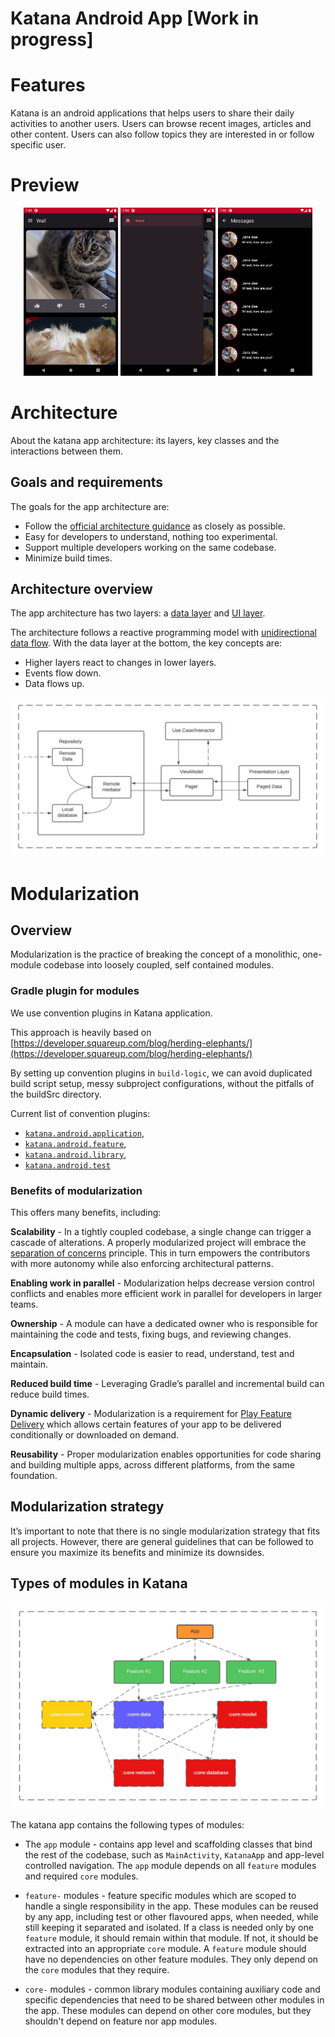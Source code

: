 Katana Android App [Work in progress]
==================

# Features

Katana is an android applications that helps users to share their daily activities to another users.
Users can browse recent images, articles and other content. Users can also follow topics they are
interested in or follow specific user.

# Preview

<p align="center" width="100%">
    <img src="./docs/screenshot-1.png" alt="App Screenshot" width="30%" />
    <img src="./docs/screenshot-2.png" alt="App Screenshot" width="30%" />
    <img src="./docs/screenshot-3.png" alt="App Screenshot" width="30%" />
</p>

# Architecture

About the katana app architecture: its layers, key classes and the interactions between them.

## Goals and requirements

The goals for the app architecture are:

* Follow the [official architecture guidance](https://developer.android.com/jetpack/guide) as
  closely as possible.
* Easy for developers to understand, nothing too experimental.
* Support multiple developers working on the same codebase.
* Minimize build times.

## Architecture overview

The app architecture has two layers:
a [data layer](https://developer.android.com/jetpack/guide/data-layer)
and [UI layer](https://developer.android.com/jetpack/guide/ui-layer).

The architecture follows a reactive programming model
with [unidirectional data flow](https://developer.android.com/jetpack/guide/ui-layer#udf). With the
data layer at the bottom, the key concepts are:

* Higher layers react to changes in lower layers.
* Events flow down.
* Data flows up.

![Sample architecture in katana app](docs/architecture-sample.jpeg "Sample architecture in katana app")

# Modularization

## Overview

Modularization is the practice of breaking the concept of a monolithic, one-module codebase into
loosely coupled, self contained modules.

### Gradle plugin for modules

We use convention plugins in Katana application.

This approach is heavily based on [https://developer.squareup.com/blog/herding-elephants/](https://developer.squareup.com/blog/herding-elephants/)

By setting up convention plugins in `build-logic`, we can avoid duplicated build script setup, messy subproject configurations, without the pitfalls of the buildSrc directory.

Current list of convention plugins:
- [`katana.android.application`](build-logic/convention/src/main/kotlin/AndroidApplicationConventionPlugin.kt),
- [`katana.android.feature`](build-logic/convention/src/main/kotlin/AndroidFeatureConventionPlugin.kt),
- [`katana.android.library`](build-logic/convention/src/main/kotlin/AndroidLibraryConventionPlugin.kt),
- [`katana.android.test`](build-logic/convention/src/main/kotlin/AndroidTestConventionPlugin.kt)

### Benefits of modularization

This offers many benefits, including:

**Scalability** - In a tightly coupled codebase, a single change can trigger a cascade of
alterations. A properly modularized project will embrace
the [separation of concerns](https://en.wikipedia.org/wiki/Separation_of_concerns) principle. This
in turn empowers the contributors with more autonomy while also enforcing architectural patterns.

**Enabling work in parallel** - Modularization helps decrease version control conflicts and enables
more efficient work in parallel for developers in larger teams.

**Ownership** - A module can have a dedicated owner who is responsible for maintaining the code and
tests, fixing bugs, and reviewing changes.

**Encapsulation** - Isolated code is easier to read, understand, test and maintain.

**Reduced build time** - Leveraging Gradle’s parallel and incremental build can reduce build times.

**Dynamic delivery** - Modularization is a requirement
for [Play Feature Delivery](https://developer.android.com/guide/playcore/feature-delivery) which
allows certain features of your app to be delivered conditionally or downloaded on demand.

**Reusability** - Proper modularization enables opportunities for code sharing and building multiple
apps, across different platforms, from the same foundation.

## Modularization strategy

It’s important to note that there is no single modularization strategy that fits all projects.
However, there are general guidelines that can be followed to ensure you maximize its benefits and
minimize its downsides.

## Types of modules in Katana

![Diagram showing types of modules and their dependencies in Katana](docs/modularization-graph.jpeg "Diagram showing types of modules and their dependencies in Katana")

The katana app contains the following types of modules:

* The `app` module - contains app level and scaffolding classes that bind the rest of the codebase,
  such as `MainActivity`, `KatanaApp` and app-level controlled navigation. The `app` module depends
  on all `feature` modules and required `core` modules.

* `feature-` modules - feature specific modules which are scoped to handle a single responsibility
  in the app. These modules can be reused by any app, including test or other flavoured apps, when
  needed, while still keeping it separated and isolated. If a class is needed only by one `feature`
  module, it should remain within that module. If not, it should be extracted into an
  appropriate `core` module. A `feature` module should have no dependencies on other feature
  modules. They only depend on the `core` modules that they require.

* `core-` modules - common library modules containing auxiliary code and specific dependencies that
  need to be shared between other modules in the app. These modules can depend on other core
  modules, but they shouldn't depend on feature nor app modules.

